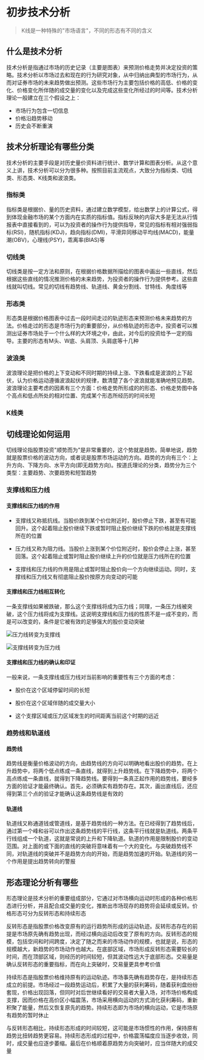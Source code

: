 # 初步技术分析

> K线是一种特殊的"市场语言"，不同的形态有不同的含义

## 什么是技术分析

技术分析是指通过市场的历史记录（主要是图表）来预测价格走势并决定投资的策略。技术分析以市场过去和现在的行为研究对象，从中归纳出典型的市场行为，从而对证券市场的未来趋势做出预测。这些市场行为主要包括价格的高低、价格的变化、价格变化所伴随的成交量的变化以及完成这些变化所经过的时间等。技术分析理论一般建立在三个假设之上：

* 市场行为包含一切信息
* 价格沿趋势移动
* 历史会不断重演

## 技术分析理论有哪些分类

技术分析的主要手段是对历史量价资料进行统计、数学计算和图表分析。从这个意义上讲，技术分析可以分为很多种。按照目前主流观点，大致分为指标类、切线类、形态类、K线类和波浪类。

### 指标类

指标类是根据价、量的历史资料，通过建立数学模型，给出数学上的计算公式，得到体现金融市场的某个方面内在实质的指标值。指标反映的内容大多是无法从行情报表中直接看到的，可以为投资者的操作行为提供指导，常见的指标有相对强弱指标(RSI)，随机指标(KDJ)，趋向指标(DMI)，平滑异同移动平均线(MACD)，能量潮(OBV)，心理线(PSY)，乖离率(BIAS)等

### 切线类

切线类是按一定方法和原则，在根据价格数据所描绘的图表中画出一些直线，然后根据这些直线的情况推测价格的未来趋势，为投资者的操作行为提供参考。这些直线就叫切线。常见的切线有趋势线、轨道线、黄金分割线、甘特线、角度线等

### 形态类

形态类是根据价格图表中过去一段时间走过的轨迹形态来预测价格未来趋势的方法。价格走过的形态是市场行为的重要部分，从价格轨迹的形态中，投资者可以推测出证券市场处于一个什么样的大环境之中，由此，对今后的投资给予一定的指导。主要的形态有M头、W底、头肩顶、头肩底等十几种

### 波浪类

波浪理论是把价格的上下变动和不同时期的持续上涨、下跌看成是波浪的上下起伏，认为价格运动遵循波浪起伏的规律，数清楚了各个波浪就能准确地预见趋势。波浪理论主要考虑的因素有三个方面：价格走势所形成的的形态、价格走势图中各个高点和低点所处的相对位置、完成某个形态所经历的时间长短

### K线类

## 切线理论如何运用

切线理论指股票投资"顺势而为"是非常重要的，这个势就是趋势。简单地说，趋势就是股票价格的波动方向，或者说是股票市场运动的方向。趋势的方向有三个：上升方向、下降方向、水平方向(即无趋势方向)。按道氏理论的分类，趋势分为三个类型：主要趋势、次要趋势和短暂趋势

### 支撑线和压力线

#### 支撑线和压力线的作用

* 支撑线又称抵抗线。当股价跌到某个价位附近时，股价停止下跌，甚至有可能回升。这个起着阻止股价继续下跌或暂时阻止股价继续下跌的价格就是支撑线所在的位置

* 压力线又称为阻力线。当股价上涨到某个价位附近时，股价会停止上涨，甚至回落。这个起着阻止或暂时阻止股价继续上升的价位就是压力线所在的位置

* 支撑线和压力线的作用是阻止或暂时阻止股价向一个方向继续运动。同时，支撑线和压力线又有彻底阻止股价按原方向变动的可能

#### 支撑线和压力线相互转化

一条支撑线如果被跌破，那么这个支撑线将成为压力线；同理，一条压力线被突破，这个压力线将成为支撑线。这说明支撑线和压力线的性质不是一成不变的，而是可以改变的，条件是它被有效的足够强大的股价变动突破

![压力线转变为支撑线](https://gitlab.com/dingbl/res/-/raw/master/g/%E5%8E%8B%E5%8A%9B%E7%BA%BF%E8%BD%AC%E5%8F%98%E4%B8%BA%E6%94%AF%E6%92%91%E7%BA%BF.jpg)

![支撑线转变为压力线](https://gitlab.com/dingbl/res/-/raw/master/g/%E6%94%AF%E6%92%91%E7%BA%BF%E8%BD%AC%E5%8F%98%E4%B8%BA%E5%8E%8B%E5%8A%9B%E7%BA%BF.jpg)

#### 支撑线和压力线的确认和印证

一般来说，一条支撑线或压力线对当前影响的重要性有三个方面的考虑：

* 股价在这个区域停留时间的长短

* 股价在这个区域伴随的成交量大小

* 这个支撑区域或压力区域发生的时间距离当前这个时期的远近

### 趋势线和轨道线

#### 趋势线

趋势线是衡量价格波动的方向，由趋势线的方向可以明确地看出股价的趋势。在上升趋势中，将两个低点练成一条直线，就得到上升趋势线。在下降趋势中，将两个高点练成一条直线，就得到下降趋势线。要得到一条真正起作用的趋势线，要经多方面的验证才能最终确认。首先，必须确实有趋势存在。其次，画出直线后，还应得到第三个点的验证才能确认这条趋势线是有效的

#### 轨道线

轨道线又称通道钱或管道线，是基于趋势线的一种方法。在已经得到了趋势线后，通过第一个峰和谷可以作出这条趋势线的平行线，这条平行线就是轨道线。两条平行线组成一个轨道，这就是常说的上升和下降轨道。轨道的作用是限制股价的变动范围。对上面的或下面的直线的突破将意味着有一个大的变化。与突破趋势线不同，对轨道线的突破并不是趋势方向的开始，而是趋势加速的开始。轨道线的另一个作用是提出趋势转向的警报

## 形态理论分析有哪些

形态理论是技术分析的重要组成部分，它通过对市场横向运动时形成的各种价格形态进行分析，并且配合成交量的变化，推断出市场现存的趋势将会延续或反转。价格形态可分为反转形态和持续形态

反转形态是指股票价格改变原有的运行趋势所形成的运动轨迹。反转形态存在的前提是市场原先确有趋势出现，而经过横向运动后改变了原有的方向。反转形态的规模，包括空间和时间跨度，决定了随之而来的市场动作的规模，也就是说，形态的规模越大，新趋势的市场动作也越大。在底部区域，市场形成反转形态需要较长的时间，而在顶部区域，则经历的时间较短，但其波动性远大于底部形态。交易量是确认反转形态的重要指标，而在向上突破时，交易量更具参考价值

持续形态是指股票价格维持原有的运动轨迹。市场事先确有趋势存在，是持续形态成立的前提。市场经过一段趋势运动后，积累了大量的获利筹码，随着获利盘纷纷套现，价格出现回落，但同时对后世继续看好的交易者大量入场，对市场价格构成支撑，因而价格在高价区小幅震荡，市场采用横向运动的方式消化获利筹码，重新积聚了能量，然后又恢复原先的趋势。持续形态即为市场的横向运动，它是市场原有趋势的暂时休止

与反转形态相比，持续形态形成的时间较短，这可能是市场惯性的作用，保持原有趋势比扭转趋势更容易。持续形态形成的过程中，价格震荡幅度应当逐步收敛，同时，成交量也应逐步萎缩。最后在价格顺着原趋势方向突破时，应当伴随大的成交量